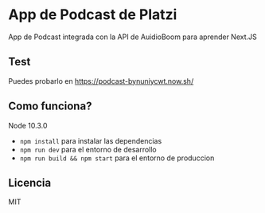 # App de Podcast de Platzi

App de Podcast integrada con la API de AuidioBoom para aprender Next.JS

## Test

Puedes probarlo en https://podcast-bynuniycwt.now.sh/

## Como funciona?
Node 10.3.0

* `npm install` para instalar las dependencias 
* `npm run dev` para el entorno de desarrollo
* `npm run build && npm start` para el entorno de produccion

## Licencia

MIT
